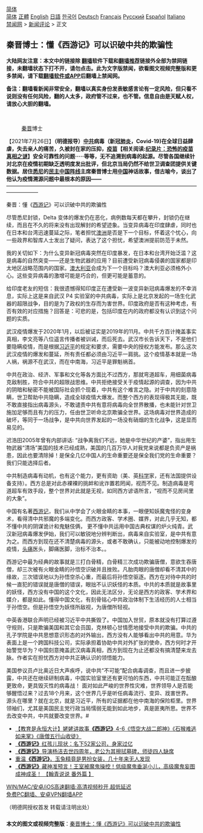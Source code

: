  <!-- 面包屑导航 --> <div class="breadcrumb"><!-- GTranslate: https://gtranslate.io/ -->  <div class="switcher notranslate">  <div class="selected">  <a href="#" onclick="return false;"> 简体</a>  </div>  <div class="option">  <a href="https://www.bannedbook.org" onclick="doGTranslate('zh-CN|zh-CN');jQuery('div.switcher div.selected a').html(jQuery(this).html());return false;" title="简体中文" class="nturl selected"> 简体</a>  <a href="https://www.bannedbook.org/zh-tw/" onclick="doGTranslate('zh-CN|zh-TW');jQuery('div.switcher div.selected a').html(jQuery(this).html());return false;" title="繁體中文" class="nturl"> 正體</a>  <a href="https://www.bannedbook.org/en/" onclick="doGTranslate('zh-CN|en');jQuery('div.switcher div.selected a').html(jQuery(this).html());return false;" title="English" class="nturl"> English</a>  <a href="https://www.bannedbook.org/ja/" onclick="doGTranslate('zh-CN|ja');jQuery('div.switcher div.selected a').html(jQuery(this).html());return false;" title="日本語" class="nturl"> 日語</a>  <a href="https://www.bannedbook.org/ko/" onclick="doGTranslate('zh-CN|ko');jQuery('div.switcher div.selected a').html(jQuery(this).html());return false;" title="한국어" class="nturl"> 한국어</a>  <a href="https://www.bannedbook.org/de/" onclick="doGTranslate('zh-CN|de');jQuery('div.switcher div.selected a').html(jQuery(this).html());return false;" title="Deutsch" class="nturl"> Deutsch</a>  <a href="https://www.bannedbook.org/fr/" onclick="doGTranslate('zh-CN|fr');jQuery('div.switcher div.selected a').html(jQuery(this).html());return false;" title="Français" class="nturl"> Français</a>  <a href="https://www.bannedbook.org/ru/" onclick="doGTranslate('zh-CN|ru');jQuery('div.switcher div.selected a').html(jQuery(this).html());return false;" title="Русский" class="nturl"> Русский</a>  <a href="https://www.bannedbook.org/es/" onclick="doGTranslate('zh-CN|es');jQuery('div.switcher div.selected a').html(jQuery(this).html());return false;" title="Español" class="nturl"> Español</a>  <a href="https://www.bannedbook.org/it/" onclick="doGTranslate('zh-CN|it');jQuery('div.switcher div.selected a').html(jQuery(this).html());return false;" title="Italiano" class="nturl"> Italiano</a>  </div>  </div>      <div class='breadcrumb-sub'><!-- Breadcrumb NavXT 6.3.0 --> <a href="https://www.bannedbook.org/" class="home">禁闻网</a> &gt; <a href="https://www.bannedbook.org/bnews/comments/" class="category">新闻评论</a> &gt; 正文</div></div><h2>秦晋博士：懂《西游记》可以识破中共的欺骗性</h2> <p class="notice"><b>大陆网友注意：本文中的链接除 <a href="https://github.com/bannedbook/fanqiang" >翻墙</a>软件下载和<a href="https://github.com/killgcd/justmysocks/blob/master/README.md">翻墙推荐</a>链接外全部为禁网链接，未翻墙状态下打不开，请勿点击。此为文字版禁闻，欲看图文视频完整版和更多禁闻，请下载<a href="https://github.com/bannedbook/fanqiang">翻墙软件或APP</a>后翻墙上禁闻网。</p><p>备注：翻墙看新闻非常安全，翻墙以真实身份发表敏感言论有一定风险，但只看不说则没有任何风险，翻的人太多，政府管不过来，也不管。信息自由是天赋人权，请放心大胆的翻墙。</b></p>  <div class="entry"> <br /> <figure><a href="https://i2.wp.com/upload-images-bucket-v64rleca837do.s3.eu-west-1.amazonaws.com/wp-content/uploads/2021/07/26084214/IMG_7992.jpg?fit=1920%2C1440&#038;ssl=1" data-caption="秦晋博士"></a><figcaption class="wp-caption-text"><a href="https://www.bannedbook.org/bnews/tag/%e7%a7%a6%e6%99%8b/" class="st_tag internal_tag" rel="tag" title="标签 秦晋 下的日志">秦晋</a>博士</figcaption></figure> <p>【2021年7月26日】<strong>（明德报导）<a href="https://www.bannedbook.org/bnews/tag/%e4%b8%ad%e5%85%b1/" class="st_tag internal_tag" rel="tag" title="标签 中共 下的日志">中共</a>病毒（新冠<a href="https://www.bannedbook.org/bnews/tag/%e8%82%ba%e7%82%8e/" class="st_tag internal_tag" rel="tag" title="标签 肺炎 下的日志">肺炎</a>，Covid-19)在全球日益肆虐，失去亲人的痛苦，久被封在家的压抑，<span class='wp_keywordlink'><a href="https://www.bannedbook.org/bnews/tculture/20160630/551027.html" title="疫苗" target="_blank">疫苗</a></span>【相关阅读:<a href='https://www.bannedbook.org/bnews/topimagenews/20180408/925060.html' target='_blank'>纪录片：恐怖的疫苗真相之谜</a>】安全可靠性的问题·····等等，无不追溯到病毒的起源。尽管各国继续针对北京在疫情初期缺乏透明度发出批评，但北京当局仍然不给世卫调查团提供关键数据。居住<a href="https://www.bannedbook.org/bnews/tag/%e6%82%89%e5%b0%bc/" class="st_tag internal_tag" rel="tag" title="标签 悉尼 下的日志">悉尼</a>的<span class='wp_keywordlink'><a href="https://www.bannedbook.org/forum53/topic3825.html" title="民主中国阵线" target="_blank">民主中国阵线</a></span>主席秦晋博士用<span class='wp_keywordlink_affiliate'><a href="https://www.bannedbook.org/" title="中国" target="_blank">中国</a></span>神话故事，借古喻今，谈出了他认为疫情溯源问题中最根本的原因——</strong><br /> ——————————————————————————————————————————</p> <p>秦晋：懂《<span class='wp_keywordlink'><a href="https://www.bannedbook.org/forum24/topic1503.html" title="深度揭秘《西游记》蕴含的玄机" target="_blank">西游记</a></span>》可以识破中共的欺骗性</p> <p>尽管悉尼封锁，Delta 变体的爆发仍在恶化，病例数每天都在攀升，封锁仍在继续，而且在不久的将来没有出现解封的希望迹象。当变异病毒在印度肆虐，同时也在日本和台湾迅速蔓延之际，笔者担忧<a href="https://www.bannedbook.org/bnews/tag/%e6%be%b3%e6%b4%b2/" class="st_tag internal_tag" rel="tag" title="标签 澳洲 下的日志">澳洲</a>是否是下一个目标，怀着这个忧心，向一些政界和智库人士发出了疑问，表达了这个担忧，希望澳洲提前防范于未然。</p>  <p>我的关切如下：为什么变异新冠病毒突然在印度暴发，在日本和台湾开始泛滥？这是病毒的自然突变——还是生物武器的应用？目前遭受新冠病毒侵袭的国家都是印太地区战略范围内的国家。<a href="https://www.bannedbook.org/bnews/tag/%e6%be%b3%e5%a4%a7%e5%88%a9%e4%ba%9a/" class="st_tag internal_tag" rel="tag" title="标签 澳大利亚 下的日志">澳大利亚</a>会成为下一个目标吗？澳大利亚必须格外小心。这些变异病毒的激增可能是巧合的，但更可能是蓄意的。</p> <p>给印度老友的短信：我很遗憾得知印度正在遭受新一波变异新冠病毒爆发的不幸消息，实际上这是来自武汉 P4 实验室的中共病毒，实际上是北京发起的一场生化武器的超限战争，目的是为了政权的生存而为害世界。印度政府是否有这种考虑，有否有效的对应措施？回答是：可悲的是，包括印度在内的政府都没有认识到这个问题的实质。</p> <p>武汉疫情爆发于2020年1月，以后被证实是2019年的11月。中共千方百计掩盖事实真相，李文亮等八位遥言传播者被训诫，而后死去。武汉市长告诉天下，不是他们要隐瞒疫情，而是根据<a href="https://www.bannedbook.org/bnews/tag/%e4%b9%a0%e8%bf%91%e5%b9%b3/" class="st_tag internal_tag" rel="tag" title="标签 习近平 下的日志">习近平</a>的规定和要求，需要中央的授权方能发布。那么这次武汉疫情的爆发和蔓延，所有责任都必须由习近平一肩挑。这个疫情基本就是一场人祸，祸源不在武汉，而在中南海，习近平是罪魁祸首。</p>  <p>中共在政治、经济、军事和文化等各方面比不过西方，那就弯道超车，用细菌病毒克敌制胜，符合中共的超限战思维。中共拒绝接受关于疫情起源的调查，因为中共的阴暗和秘密不能被国际社会抓个现着，中共有这个难言之隐。对于中共的刻意隐瞒，世卫帮助中共隐瞒，造成全球疫情大爆发。而整个西方的表现得极其无能，既不敢直接指出病毒源头，不敢谴责中共有意将病毒向全世界散播，也未能针对世卫施加足够而且有力的压力，任由世卫听命北京欺骗全世界。这场病毒对世界造成的破坏，等同于一场战争，是中共向世界发起的一场没有硝烟的生化战争，这是显而易见的。</p> <p>迟浩田2005年曾有内部讲话: “战争离我们不远，她是中华世纪的产婆”，指出用生物武器“清场”美国的技术已经成熟，美国的几百万华人对我党来说都是负资产是祸患，因此也要清除掉！是保全几亿中国人的生命重要还是保全我们党的生命重要？我们只能选择后者。</p> <p>中共制造病毒有动机，也有这个能力，更有资助（美、英<span class='wp_keywordlink'><a href="https://www.bannedbook.org/forum11/topic309.html" title="禁片：“科学”的棍子" target="_blank">科学</a></span>家，还有法国提供设备支持）。西方总是对此赤裸裸的挑衅和讹诈置若罔闻，视而不见。制造病毒是弯道超车有效手段，整个世界对此就是无视，如同西方谚语所言，“视而不见房间里的大象”。</p>  <p>中国有名著<a href="https://www.bannedbook.org/bnews/tag/%e8%a5%bf%e6%b8%b8%e8%ae%b0/" class="st_tag internal_tag" rel="tag" title="标签 西游记 下的日志">西游记</a>，我们从中学会了火眼金睛的本事，一眼便知妖魔鬼怪的变身术，看得清中共邪魔的多端变化。而西方政客、学术圈、媒界，对此几乎无知，都不懂中共的阴谋诡计和鬼魅伎俩， 更不懂中共运用中国古典权谋的炉火纯青。武汉新冠病毒爆发伊始，我们可以敏锐地分辨判断出，病毒来自实验室，是中共有意为之。而西方到现在还不清楚病毒的源头，或者不敢确认，只能被动地控制爆发的疫情，<a href="https://www.bannedbook.org/bnews/tag/%e5%a4%b4%e7%97%9b/" class="st_tag internal_tag" rel="tag" title="标签 头痛 下的日志">头痛</a>医头，脚痛医脚，治标不治本。。</p> <p>西游记中最为经典的故事就是三打白骨精，白骨精三次成功欺骗唐僧，意欲生吞唐僧，却三次被有火眼金睛的孙悟空识破并且挫败。凡胎肉眼的唐僧却看不清其中的缘故，三次错误地以为孙悟空杀心重，而最后将孙悟空驱逐。西方在对待中共的时候一直犯的错误就是唐僧的错误，眼拙不认识妖怪的本质。中共的本质就是故事里的妖怪，西方没有中国的这个文化，因此无法区分，无论是西方的政客、学术界和媒介，都是如此。懂得中国文化，有刻骨铭心中共政治体制下生活经历的人士相当于孙悟空。但是孙悟空为妖怪所敌视，为唐僧所轻视。</p> <p>中英香港联合声明已经被习近平中共撕毁了。中国加入世贸，原本就没有打算过遵守规则，只是欺骗美国和其它会员国，克林顿心甘情愿地接受中共的欺骗。中共的孔子学院是中共思想意识形态的对外输出，西方没有人能够看出中共的用意。华为表面上是一个跨国科技公司，实际承担着协助中共对外扩张的使命，西方何时才开始警觉华为？中国刻意掩盖武汉病毒真相，西方到现在为止还都没有搞清楚来龙去脉。作者实在担忧西方对中共正确认识的领悟能力。</p>  <p>美国参议员卢比奥近日大声疾呼，说中共“不可能”配合病毒调查，而且进一步披露，中共还在继续研制病毒，中国实验室里还有更可怕的东西，中共可能正在酝酿更致命，更具毁灭性的病毒战！ 面对如此严峻的世界性灾难，世界领导人是否能够醒悟过来？过去18个月来，这个世界几乎是听任病毒流行、变异、戕害世界。源头在哪里？就在北京，就是习近平，所有的证据都在他中南海的保险柜里。世界领袖们，尤其是美国民主党行政当局懦弱无能到如此地步，真是匪夷所思。世界不去改变中共，中共就要改变世界。#</p> <ul class='op-related-articles' title='相关阅读'> <li><a href='https://www.bannedbook.org/bnews/comments/20210618/1569443.html' target='_blank'>【教育是永恒大计】姥姥讲故事<b>《西游记》</b>4-6《悟空大战二郎神》《石猴难逃如来掌》《唐僧五行山收徒》</a></li> <li><a href='https://www.bannedbook.org/bnews/baitai/20210516/1547605.html' target='_blank'><b>《西游记》</b>红孩儿现状：名下52家公司，身家过亿</a></li> <li><a href='https://www.bannedbook.org/bnews/yule/20210417/1528085.html' target='_blank'><b>《西游记》</b>导演杨洁去世四周年，老公为其擦拭墓碑，师徒四人缺席</a></li> <li><a href='https://www.bannedbook.org/bnews/yule/20210406/1520403.html' target='_blank'>重温<b>《西游记》</b>，玉兔精竟是男扮女装，几十年来无人发现</a></li> <li><a href='https://www.bannedbook.org/bnews/bannedvideo/20210331/1516834.html' target='_blank'><b>《西游记》</b>藏神准预言！王室被魔鬼操控！低级魔鬼垂涎小儿，高级魔鬼妄图成神成圣！ 【翰青说说 番外篇 】</a></li> </ul> <p class="texttj"> <a href="https://github.com/bannedbook/fanqiang/wiki/V2ray%E6%9C%BA%E5%9C%BA" target="_blank">WIN/MAC/安卓/iOS高速翻墙:高清视频秒开,超低延迟</a><br/> <a href="https://github.com/bannedbook/fanqiang/wiki/%E7%A6%81%E9%97%BB%E7%BD%91%E5%AE%89%E5%8D%93%E7%BF%BB%E5%A2%99%E6%96%B0%E9%97%BBAPP" target="_blank">免费PC翻墙、安卓VPN翻墙APP</a></p><p>（明德网授权首发 转载请注明出处）</p><a name='sharetosocial'></a>  <div style="margin-bottom:5px;padding-bottom:5px;clear:both"> <div id="archive-pix-1" class="banner-ads"> <!-- AuctionX Display platform tag START --> <div id="26318x728x90x621x_ADSLOT2" clicktrack="%%CLICK_URL_ESC%%"></div> <!-- AuctionX Display platform tag END --> </div> <div id="archive-pix-2" class="banner-ads"> <!-- AuctionX Display platform tag START --> <div id="26315x300x250x621x_ADSLOT2" clicktrack="%%CLICK_URL_ESC%%"></div> <!-- AuctionX Display platform tag END --> </div> </div>  <div id="archive-pix-1" class="banner-ads"> <!-- AuctionX Display platform tag START --> <div id="26318x728x90x621x_ADSLOT3" clicktrack="%%CLICK_URL_ESC%%"></div> <!-- AuctionX Display platform tag END --> </div> <div><b>本文的图文或视频完整版</b>：<a href='https://www.bannedbook.org/bnews/comments/20210726/1594529.html'>秦晋博士：懂《西游记》可以识破中共的欺骗性</a></div>  </div><!--END ENTRY--> 